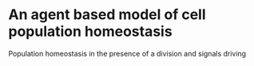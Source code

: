 # An agent based model of cell population homeostasis

Population homeostasis in the presence of a division and signals driving 
